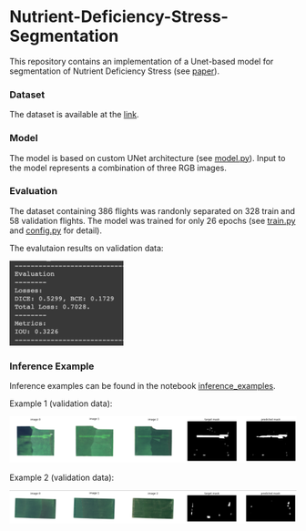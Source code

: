 # Nutrient-Deficiency-Stress-Segmentation

This repository contains an implementation of a Unet-based model for segmentation of Nutrient Deficiency Stress (see [paper](https://arxiv.org/abs/2012.09654)).

### Dataset
The dataset is available at the [link](https://registry.opendata.aws/intelinair_longitudinal_nutrient_deficiency/).

### Model
The model is based on custom UNet architecture (see [model.py](https://github.com/artem-gorodetskii/Nutrient-Deficiency-Stress-Segmentation/blob/master/model.py)). Input to the model represents a combination of three RGB images.

### Evaluation
The dataset containing 386 flights was randonly separated on 328 train and 58 validation flights. The model was trained for only 26 epochs (see [train.py](https://github.com/artem-gorodetskii/Nutrient-Deficiency-Stress-Segmentation/blob/master/train.py) and [config.py](https://github.com/artem-gorodetskii/Nutrient-Deficiency-Stress-Segmentation/blob/master/config.py) for detail). 

The evalutaion results on validation data:
<div align="left">
  <img src="assets/evaluation.png" width="200" />
</div>

### Inference Example
Inference examples can be found in the notebook [inference_examples](https://github.com/artem-gorodetskii/Nutrient-Deficiency-Stress-Segmentation/blob/master/inference_example.ipynb).

Example 1 (validation data):
<div align="left">
  <img src="assets/inference_example_1.png" width="1000" />
</div>

Example 2 (validation data):
<div align="left">
  <img src="assets/inference_example_2.png" width="1000" />
</div>

